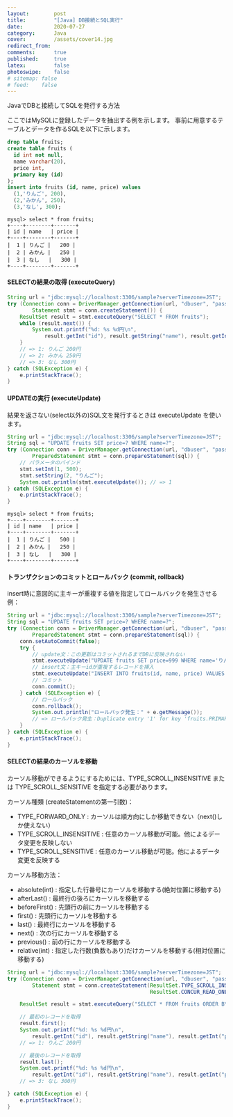 ```yaml
---
layout:        post
title:         "[Java] DB接続とSQL実行"
date:          2020-07-27
category:      Java
cover:         /assets/cover14.jpg
redirect_from:
comments:      true
published:     true
latex:         false
photoswipe:    false
# sitemap: false
# feed:    false
---
```


JavaでDBと接続してSQLを発行する方法

ここではMySQLに登録したデータを抽出する例を示します。
事前に用意するテーブルとデータを作るSQLを以下に示します。

```sql
drop table fruits;
create table fruits (
  id int not null,
  name varchar(20),
  price int,
  primary key (id)
);
insert into fruits (id, name, price) values
  (1,'りんご', 200),
  (2,'みかん', 250),
  (3,'なし', 300);
```

```output
mysql> select * from fruits;
+----+--------+-------+
| id | name   | price |
+----+--------+-------+
|  1 | りんご |   200 |
|  2 | みかん |   250 |
|  3 | なし   |   300 |
+----+--------+-------+
```

#### SELECTの結果の取得 (executeQuery)

```java
String url = "jdbc:mysql://localhost:3306/sample?serverTimezone=JST";
try (Connection conn = DriverManager.getConnection(url, "dbuser", "password");
        Statement stmt = conn.createStatement()) {
    ResultSet result = stmt.executeQuery("SELECT * FROM fruits");
    while (result.next()) {
        System.out.printf("%d: %s %d円\n",
            result.getInt("id"), result.getString("name"), result.getInt("price"));
    }
    // => 1: りんご 200円
    // => 2: みかん 250円
    // => 3: なし 300円
} catch (SQLException e) {
    e.printStackTrace();
}
```

#### UPDATEの実行 (executeUpdate)

結果を返さない(select以外の)SQL文を発行するときは executeUpdate を使います。

```java
String url = "jdbc:mysql://localhost:3306/sample?serverTimezone=JST";
String sql = "UPDATE fruits SET price=? WHERE name=?";
try (Connection conn = DriverManager.getConnection(url, "dbuser", "password");
        PreparedStatement stmt = conn.prepareStatement(sql)) {
    // パラメータのバインド
    stmt.setInt(1, 500);
    stmt.setString(2, "りんご");
    System.out.println(stmt.executeUpdate()); // => 1
} catch (SQLException e) {
    e.printStackTrace();
}
```

```output
mysql> select * from fruits;
+----+--------+-------+
| id | name   | price |
+----+--------+-------+
|  1 | りんご |   500 |
|  2 | みかん |   250 |
|  3 | なし   |   300 |
+----+--------+-------+
```

#### トランザクションのコミットとロールバック (commit, rollback)

insert時に意図的に主キーが重複する値を指定してロールバックを発生させる例：

```java
String url = "jdbc:mysql://localhost:3306/sample?serverTimezone=JST";
String sql = "UPDATE fruits SET price=? WHERE name=?";
try (Connection conn = DriverManager.getConnection(url, "dbuser", "password");
        PreparedStatement stmt = conn.prepareStatement(sql)) {
    conn.setAutoCommit(false);
    try {
        // update文：この更新はコミットされるまでDBに反映されない
        stmt.executeUpdate("UPDATE fruits SET price=999 WHERE name='りんご'");
        // insert文：主キーidが重複するレコードを挿入
        stmt.executeUpdate("INSERT INTO fruits(id, name, price) VALUES (1, 'すいか', 1000)");
        // コミット
        conn.commit();
    } catch (SQLException e) {
        // ロールバック
        conn.rollback();
        System.out.println("ロールバック発生：" + e.getMessage());
        // => ロールバック発生：Duplicate entry '1' for key 'fruits.PRIMARY'
    }
} catch (SQLException e) {
    e.printStackTrace();
}
```

#### SELECTの結果のカーソルを移動

カーソル移動ができるようにするためには、TYPE_SCROLL_INSENSITIVE または TYPE_SCROLL_SENSITIVE を指定する必要があります。

カーソル種類 (createStatementの第一引数)：

- TYPE_FORWARD_ONLY : カーソルは順方向にしか移動できない（next()しか使えない）
- TYPE_SCROLL_INSENSITIVE : 任意のカーソル移動が可能。他によるデータ変更を反映しない
- TYPE_SCROLL_SENSITIVE : 任意のカーソル移動が可能。他によるデータ変更を反映する

カーソル移動方法：

- absolute(int) : 指定した行番号にカーソルを移動する(絶対位置に移動する)
- afterLast() : 最終行の後ろにカーソルを移動する
- beforeFirst() : 先頭行の前にカーソルを移動する
- first() : 先頭行にカーソルを移動する
- last() : 最終行にカーソルを移動する
- next() : 次の行にカーソルを移動する
- previous() : 前の行にカーソルを移動する
- relative(int) : 指定した行数(負数もあり)だけカーソルを移動する(相対位置に移動する)

```java
String url = "jdbc:mysql://localhost:3306/sample?serverTimezone=JST";
try (Connection conn = DriverManager.getConnection(url, "dbuser", "password");
        Statement stmt = conn.createStatement(ResultSet.TYPE_SCROLL_INSENSITIVE,
                                              ResultSet.CONCUR_READ_ONLY)) {

    ResultSet result = stmt.executeQuery("SELECT * FROM fruits ORDER BY id");

    // 最初のレコードを取得
    result.first();
    System.out.printf("%d: %s %d円\n",
        result.getInt("id"), result.getString("name"), result.getInt("price"));
    // => 1: りんご 200円

    // 最後のレコードを取得
    result.last();
    System.out.printf("%d: %s %d円\n",
        result.getInt("id"), result.getString("name"), result.getInt("price"));
    // => 3: なし 300円

} catch (SQLException e) {
    e.printStackTrace();
}
```

